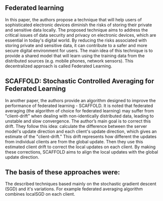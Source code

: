 ## Federated learning

In this paper, the authors propose a technique that will help users of sophisticated electronic devices diminish the risks of storing their private and sensitive data locally.
The proposed technique aims to address the critical issues of data security and privacy on electronic devices, which are essential in today's digital world. By reducing the risks associated with storing private and sensitive data, it can contribute to a safer and more secure digital environment for users.
The main idea of this technique is to provide a shared model that will learn using the training data from the distributed sources (e.g. mobile phones, network sensors). This decentralized approach is called Federated Learning. 

## SCAFFOLD: Stochastic Controlled Averaging for Federated Learning

In another paper, the authors provide an algorithm designed to improve the performance of federated learning - SCAFFOLD. It is noted that federated averaging (the algorithm of choice for federated learning) may suffer from "client-drift" when dealing with non-identically distributed data, leading to unstable and slow convergence. The author’s main goal is to correct this drift. 
They follow this idea: 
calculate the difference between the server model's update direction and each client's update direction, which gives an estimate of the "client-drift." This drift represents how different the updates from individual clients are from the global update. Then they use this estimated client drift to correct the local updates on each client. By making these corrections, SCAFFOLD aims to align the local updates with the global update direction.

## The basis of these approaches were:
The described techniques based mainly on the stochastic gradient descent (SGD) and it's variations. For example federated averaging algorithm combines localSGD on each client.
